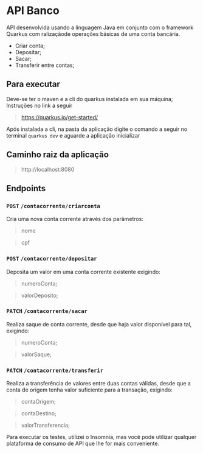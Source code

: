 # API Banco

API desenvolvida usando a linguagem Java em conjunto com o framework Quarkus com ralizaçãode operações básicas de uma conta bancária.
 - Criar conta;
 - Depositar;
 - Sacar;
 - Transferir entre contas;
 
 ## Para executar
 Deve-se ter o maven e a cli do quarkus instalada em sua máquina;
 Instruções no link a seguir
 >https://quarkus.io/get-started/

Após instalada a cli, na pasta da aplicação digite o comando a seguir no terminal
`quarkus dev` e aguarde a aplicação inicializar

## Caminho raiz da aplicação
>http://localhost:8080

## Endpoints
### `POST` `/contacorrente/criarconta`
Cria uma nova conta corrente através dos parâmetros:
> nome

> cpf

### `POST` `/contacorrente/depositar`
Deposita um valor em uma conta corrente existente exigindo:
> numeroConta;

> valorDeposito;

### `PATCH` `/contacorrente/sacar`
Realiza saque de conta corrente, desde que haja valor disponível para tal, exigindo:
>numeroConta;

>valorSaque;

### `PATCH` `/contacorrente/transferir`
Realiza a transferência de valores entre duas contas válidas, desde que a conta de origem tenha valor suficiente para a transação, exigindo:
>contaOrigem;

>contaDestino;

>valorTransferencia;

Para executar os testes, utilizei o Insomnia, mas você pode utilizar qualquer plataforma de consumo de API que lhe for mais conveniente.
